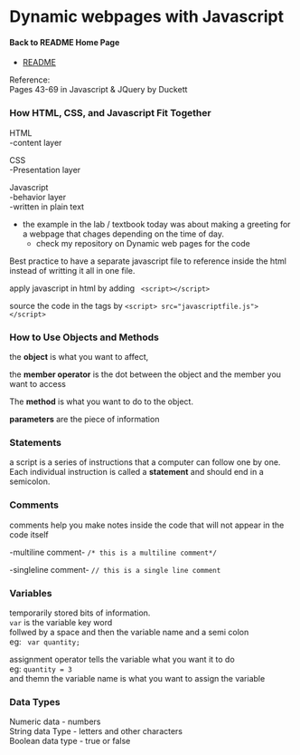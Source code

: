 # Dynamic webpages with Javascript

#### Back to README Home Page
* [README](README.md)

Reference:  
Pages 43-69 in Javascript & JQuery by Duckett  

### How HTML, CSS, and Javascript Fit Together

HTML  
-content layer  

CSS  
-Presentation layer  

Javascript  
-behavior layer  
-written in plain text  
- the example in the lab / textbook today was about making a greeting for a webpage that chages depending on the time of day. 
    - check my repository on Dynamic web pages for the code

Best practice to have a separate javascript file to reference inside the html instead of writting it all in one file.   

apply javascript in html by adding 
``` <script></script>```  

source the code in the tags by 
```<script> src="javascriptfile.js"></script>```

### How to Use Objects and Methods

the **object** is what you want to affect,   

the **member operator** is the dot between the object  and the member you want to access   

The **method** is what you want to do to the object.   

**parameters** are the piece of information 

### Statements 

a script is a series of instructions that a computer can follow one by one.   
Each individual instruction is called a **statement** and should end in a semicolon.  

### Comments

comments help you make notes inside the code that will not appear in the code itself  

-multiline comment-
```/* this is a multiline comment*/```

-singleline comment-
```// this is a single line comment```

### Variables 

temporarily stored bits of information.   
```var``` is the variable key word   
follwed by a space and then the variable name and a semi colon  
eg: ``` var quantity;```

assignment operator tells the variable what you want it to do   
eg: ```quantity = 3```  
and themn the variable name is what you want to assign the variable

### Data Types

Numeric data - numbers   
String data Type -  letters and other characters   
Boolean data type -  true or false   


